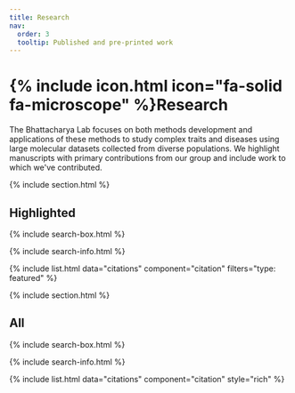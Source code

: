 ```yaml
---
title: Research
nav:
  order: 3
  tooltip: Published and pre-printed work
---
```


# {% include icon.html icon="fa-solid fa-microscope" %}Research

The Bhattacharya Lab focuses on both methods development and applications of these methods to study complex traits and diseases using large molecular datasets collected from diverse populations. We highlight manuscripts with primary contributions from our group and include work to which we've contributed.

{% include section.html %}

## Highlighted

{% include search-box.html %}

{% include search-info.html %}

{% include list.html data="citations" component="citation" filters="type: featured" %}

{% include section.html %}

## All

{% include search-box.html %}

{% include search-info.html %}

{% include list.html data="citations" component="citation" style="rich" %}

